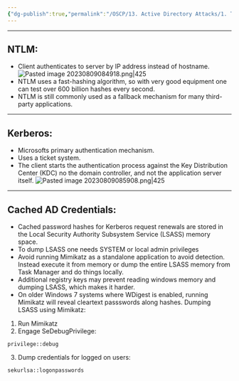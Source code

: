 ```yaml
---
{"dg-publish":true,"permalink":"/OSCP/13. Active Directory Attacks/1. Theory + Mimikatz/"}
---
```


---------
## NTLM:
- Client authenticates to server by IP address instead of hostname.
![Pasted image 20230809084918.png|425](/img/user/IMAGES/Pasted%20image%2020230809084918.png)
- NTLM uses a fast-hashing algorithm, so with very good equipment one can test over 600 billion hashes every second.
- NTLM is still commonly used as a fallback mechanism for many third-party applications.

----------
## Kerberos:
- Microsofts primary authentication mechanism.
- Uses a ticket system.
- The client starts the authentication process against the Key Distribution Center (KDC) no the domain controller, and not the application server itself.
![Pasted image 20230809085908.png|425](/img/user/IMAGES/Pasted%20image%2020230809085908.png)

---------------
## Cached AD Credentials:
- Cached password hashes for Kerberos request renewals are stored in the Local Security Authority Subsystem Service (LSASS) memory space.
- To dump LSASS one needs SYSTEM or local admin privileges
- Avoid running Mimikatz as a standalone application to avoid detection. Instead execute it from memory or dump the entire LSASS memory from Task Manager and do things locally.
- Additional registry keys may prevent reading windows memory and dumping LSASS, which makes it harder.
- On older Windows 7 systems where WDigest is enabled, running Mimikatz will reveal cleartext passswords along hashes.
Dumping LSASS using Mimikatz:
1. Run Mimikatz
2. Engage SeDebugPrivilege:
```
privilege::debug
```
3. Dump credentials for logged on users:
```
sekurlsa::logonpasswords
```
